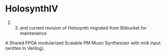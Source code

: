 # HolosynthIV
2. 3. and current revision of Holosynth migrated from Bitbucket for maintanance

A Shared FPGA modularized Scalable PM Music Synthesizer with midi input (written In Verilog).
